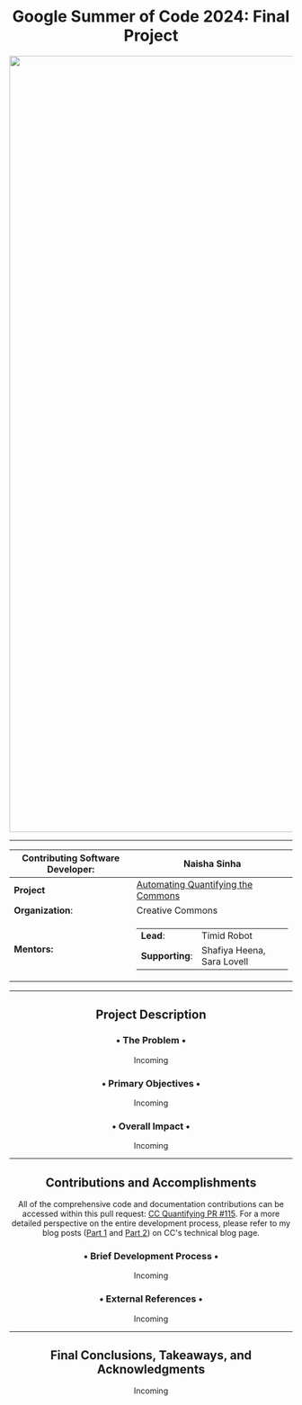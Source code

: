 <div align="center">

# Google Summer of Code 2024: Final Project

<img width="1381" alt="Screenshot 2024-06-07 at 12 36 29 AM" src="https://github.com/naishasinha/GoogleSummerOfCode2024-FinalReport/assets/117387359/f6fc2919-725b-4339-9a49-30f8c2f5391b">

***
  
| Contributing Software Developer: | Naisha Sinha|
| ------------- | ------------- |
| **Project**  | [Automating Quantifying the Commons](https://summerofcode.withgoogle.com/programs/2024/projects/vvuGqMLQ)  |
| **Organization**:  | Creative Commons  |
| **Mentors:**  | <table><tr><td>**Lead**:</td><td>Timid Robot</td></tr><tr><td>**Supporting**:</td><td>Shafiya Heena, Sara Lovell</td></tr></table> |

***

## Project Description

### • The Problem •
Incoming

### • Primary Objectives •
Incoming

### • Overall Impact •
Incoming

***

## Contributions and Accomplishments
All of the comprehensive code and documentation contributions can be accessed within this pull request: [CC Quantifying PR #115](https://github.com/creativecommons/quantifying/pull/115). For a more detailed perspective on the entire development process, please refer to my blog posts ([Part 1]() and [Part 2]()) on CC's technical blog page. 

### • Brief Development Process •
Incoming

### • External References •
Incoming

***

## Final Conclusions, Takeaways, and Acknowledgments
Incoming

</div>
